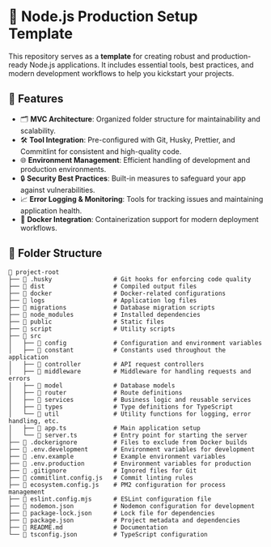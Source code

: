 # 🌟 Node.js Production Setup Template

This repository serves as a **template** for creating robust and production-ready Node.js applications. It includes essential tools, best practices, and modern development workflows to help you kickstart your projects.

## 🚀 Features

- 🗂️ **MVC Architecture**: Organized folder structure for maintainability and scalability.
- 🛠️ **Tool Integration**: Pre-configured with Git, Husky, Prettier, and Commitlint for consistent and high-quality code.
- 🌐 **Environment Management**: Efficient handling of development and production environments.
- 🔒 **Security Best Practices**: Built-in measures to safeguard your app against vulnerabilities.
- 📈 **Error Logging & Monitoring**: Tools for tracking issues and maintaining application health.
- 🐳 **Docker Integration**: Containerization support for modern deployment workflows.

## 📂 Folder Structure

```plaintext
📁 project-root
├── 📁 .husky                 # Git hooks for enforcing code quality
├── 📁 dist                   # Compiled output files
├── 📁 docker                 # Docker-related configurations
├── 📁 logs                   # Application log files
├── 📁 migrations             # Database migration scripts
├── 📁 node_modules           # Installed dependencies
├── 📁 public                 # Static files
├── 📁 script                 # Utility scripts
├── 📁 src
│   ├── 📁 config             # Configuration and environment variables
│   ├── 📁 constant           # Constants used throughout the application
│   ├── 📁 controller         # API request controllers
│   ├── 📁 middleware         # Middleware for handling requests and errors
│   ├── 📁 model              # Database models
│   ├── 📁 router             # Route definitions
│   ├── 📁 services           # Business logic and reusable services
│   ├── 📁 types              # Type definitions for TypeScript
│   └── 📁 util               # Utility functions for logging, error handling, etc.
│   ├── 📝 app.ts             # Main application setup
│   └── 📝 server.ts          # Entry point for starting the server
├── 📝 .dockerignore          # Files to exclude from Docker builds
├── 📝 .env.development       # Environment variables for development
├── 📝 .env.example           # Example environment variables
├── 📝 .env.production        # Environment variables for production
├── 📝 .gitignore             # Ignored files for Git
├── 📝 commitlint.config.js   # Commit linting rules
├── 📝 ecosystem.config.js    # PM2 configuration for process management
├── 📝 eslint.config.mjs      # ESLint configuration file
├── 📝 nodemon.json           # Nodemon configuration for development
├── 📝 package-lock.json      # Lock file for dependencies
├── 📝 package.json           # Project metadata and dependencies
├── 📝 README.md              # Documentation
└── 📝 tsconfig.json          # TypeScript configuration
```
